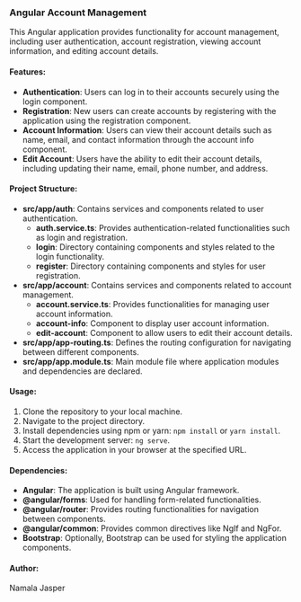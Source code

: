 ### Angular Account Management

This Angular application provides functionality for account management, including user authentication, account registration, viewing account information, and editing account details.

#### Features:
- **Authentication**: Users can log in to their accounts securely using the login component.
- **Registration**: New users can create accounts by registering with the application using the registration component.
- **Account Information**: Users can view their account details such as name, email, and contact information through the account info component.
- **Edit Account**: Users have the ability to edit their account details, including updating their name, email, phone number, and address.

#### Project Structure:
- **src/app/auth**: Contains services and components related to user authentication.
  - **auth.service.ts**: Provides authentication-related functionalities such as login and registration.
  - **login**: Directory containing components and styles related to the login functionality.
  - **register**: Directory containing components and styles for user registration.
- **src/app/account**: Contains services and components related to account management.
  - **account.service.ts**: Provides functionalities for managing user account information.
  - **account-info**: Component to display user account information.
  - **edit-account**: Component to allow users to edit their account details.
- **src/app/app-routing.ts**: Defines the routing configuration for navigating between different components.
- **src/app/app.module.ts**: Main module file where application modules and dependencies are declared.

#### Usage:
1. Clone the repository to your local machine.
2. Navigate to the project directory.
3. Install dependencies using npm or yarn: `npm install` or `yarn install`.
4. Start the development server: `ng serve`.
5. Access the application in your browser at the specified URL.

#### Dependencies:
- **Angular**: The application is built using Angular framework.
- **@angular/forms**: Used for handling form-related functionalities.
- **@angular/router**: Provides routing functionalities for navigation between components.
- **@angular/common**: Provides common directives like NgIf and NgFor.
- **Bootstrap**: Optionally, Bootstrap can be used for styling the application components.


#### Author:
Namala Jasper
